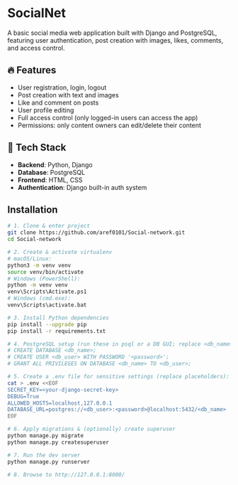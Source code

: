 # SocialNet

A basic social media web application built with Django and PostgreSQL, featuring user authentication, post creation with images, likes, comments, and access control.

## 🔥 Features

- User registration, login, logout
- Post creation with text and images
- Like and comment on posts
- User profile editing
- Full access control (only logged-in users can access the app)
- Permissions: only content owners can edit/delete their content

## 🧪 Tech Stack

- **Backend**: Python, Django
- **Database**: PostgreSQL
- **Frontend**: HTML, CSS
- **Authentication**: Django built-in auth system

## Installation

```bash
# 1. Clone & enter project
git clone https://github.com/aref0101/Social-network.git
cd Social-network

# 2. Create & activate virtualenv
# macOS/Linux:
python3 -m venv venv
source venv/bin/activate
# Windows (PowerShell):
python -m venv venv
venv\Scripts\Activate.ps1
# Windows (cmd.exe):
venv\Scripts\activate.bat

# 3. Install Python dependencies
pip install --upgrade pip
pip install -r requirements.txt

# 4. PostgreSQL setup (run these in psql or a DB GUI; replace <db_name>, <db_user>, <password>):
# CREATE DATABASE <db_name>;
# CREATE USER <db_user> WITH PASSWORD '<password>';
# GRANT ALL PRIVILEGES ON DATABASE <db_name> TO <db_user>;

# 5. Create a .env file for sensitive settings (replace placeholders):
cat > .env <<EOF
SECRET_KEY=<your-django-secret-key>
DEBUG=True
ALLOWED_HOSTS=localhost,127.0.0.1
DATABASE_URL=postgres://<db_user>:<password>@localhost:5432/<db_name>
EOF

# 6. Apply migrations & (optionally) create superuser
python manage.py migrate
python manage.py createsuperuser

# 7. Run the dev server
python manage.py runserver

# 8. Browse to http://127.0.0.1:8000/
